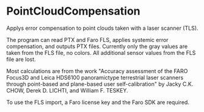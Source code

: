 # PointCloudCompensation
Applys error compensation to point clouds taken with a laser scanner (TLS).

The program can read PTX and Faro FLS, applies systemic error compensation, and outputs PTX files.
Currently only the gray values are taken from the FLS file, no colors.
All additional sensor values from the FLS file are lost.

Most calculations are from the work "Accuracy assessment of the FARO Focus3D and Leica HDS6100 panoramictype terrestrial laser scanners through point-based and plane-based user
self-calibration" by Jacky C.K. CHOW, Derek D. LICHTI, and William F. TESKEY.

To use the FLS import, a Faro license key and the Faro SDK are required.
